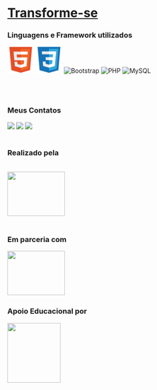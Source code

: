 <h1><a href="https://www.serasaexperian.com.br/transforme-se/" target="_blank">Transforme-se</a></h1>


<div style="padding: 100;">
 <h3>Linguagens e Framework utilizados</h3>
  <img alt="HTML" height="60" width="60" src="https://raw.githubusercontent.com/devicons/devicon/master/icons/html5/html5-original.svg">
 
  <img alt="CSS" height="60" width="60" src="https://raw.githubusercontent.com/devicons/devicon/master/icons/css3/css3-original.svg">

  <img alt="Bootstrap" height="60" width="60" src="https://cdn.jsdelivr.net/gh/devicons/devicon@latest/icons/bootstrap/bootstrap-original.svg" />
          
  <img alt="PHP" height="70" width="70" src="https://cdn.jsdelivr.net/gh/devicons/devicon@latest/icons/php/php-original.svg" />
                  
  <img alt="MySQL" height="100" width="100" src="https://cdn.jsdelivr.net/gh/devicons/devicon@latest/icons/mysql/mysql-original-wordmark.svg" />
</div>
 
</br></br>

 
<div>
 <h3>Meus Contatos</h3>
   <a href="https://www.linkedin.com/in/marcos-antonio-906298245/" target="_blank"><img src="https://img.shields.io/badge/-LinkedIn-%230077B5?style=for-the-badge&logo=linkedin&logoColor=white"></a>
   <a href="https://www.instagram.com/marcos__antony7/" target="_blank"><img src="https://img.shields.io/badge/-Instagram-purple?style=for-the-badge&logo=instagram&logoColor=white"></a>
   <a href="https://wa.me/5521964986068" target="_blank"><img src="https://img.shields.io/badge/WhatsApp-%1000?style=for-the-badge&logo=whatsapp&logoColor=white"></a>
</div>

</br>

<div>
  <h3>Realizado pela </h3>
</br>
   <a href="https://gerandofalcoes.com/" target="_blank">
    <img src="https://cvee2f.p3cdn1.secureserver.net/wp-content/uploads/2022/03/logosite-gerandofalcoes.png" style="width:130px; height:100px;">
   </a>
</br></br>
  <h3>Em parceria com</h3>
   <a href="https://www.serasaexperian.com.br/" target="_blank">
   <img src="https://www.serasaexperian.com.br/images-cms/wp-content/uploads/2022/08/logo-serasa-experian-color-1.png.webp" style="width:130px; height:100px;">
   </a>
</br>
  <h3>Apoio Educacional por</h3>
   <a href="https://www.rj.senac.br/" target="_blank">
   <img src="https://logodownload.org/wp-content/uploads/2014/10/senac-logo-0-2048x2048.png" style="width:120px; height:135px;">
   </a>
</div> 



